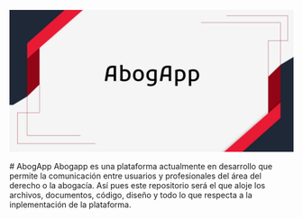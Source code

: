 <p aling="center" >
    <img width="880" src="Portada/portada.jpg">
</p>
# AbogApp
Abogapp es una plataforma actualmente en desarrollo que permite la comunicación entre usuarios y profesionales del área del derecho o la abogacía. Así pues este repositorio será el que aloje los archivos, documentos, código, diseño y todo lo que respecta a la inplementación de la plataforma.
